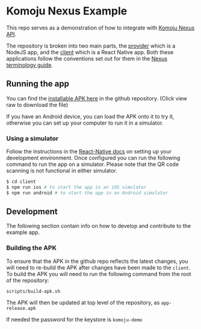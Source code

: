 # Komoju Nexus Example

This repo serves as a demonstration of how to integrate with [Komoju Nexus API](https://docs.komoju.com/en/nexus/for_payment_method_providers).

The repository is broken into two main parts, the [provider](./provider) which is a NodeJS app, and the [client](./client) which is a React Native app. Both these applications follow the conventions set out for them in the [Nexus terminology guide](https://docs.komoju.com/en/nexus/for_payment_method_providers).

## Running the app

You can find the [installable APK here](./app-release.apk) in the github repository. (Click view raw to download the file)

If you have an Android device, you can load the APK onto it to try it, otherwise you can set up your computer to run it in a simulator.

### Using a simulator

Follow the instructions in the [React-Native docs](https://reactnative.dev/docs/environment-setup) on setting up your development environment. Once configured you can run the following command to run the app on a simulator. Please note that the QR code scanning is not functional in either simulator.

```bash
$ cd client
$ npm run ios # to start the app in an iOS simulator
$ npm run android # to start the app in an Android simulator
```

## Development

The following section contain info on how to develop and contribute to the example app.

### Building the APK

To ensure that the APK in the github repo reflects the latest changes, you will need to re-build the APK after changes have been made to the `client`. To build the APK you will need to run the following command from the root of the repository:
```
scripts/build-apk.sh
```

The APK will then be updated at top level of the repository, as `app-release.apk`

If needed the password for the keystore is `komoju-demo`

